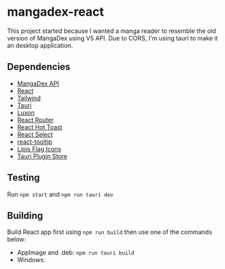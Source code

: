 # mangadex-react

This project started because I wanted a manga reader to resemble the old version of MangaDex using V5 API. 
Due to CORS, I'm using tauri to make it an desktop application. 

## Dependencies

* [MangaDex API](https://api.mangadex.org/swagger.html)
* [React](https://github.com/facebook/react)
* [Tailwind](https://github.com/tailwindlabs/tailwindcss)
* [Tauri](https://github.com/tauri-apps/tauri)
* [Luxon](https://github.com/moment/luxon)
* [React Router](https://github.com/ReactTraining/react-router)
* [React Hot Toast](https://github.com/timolins/react-hot-toast)
* [React Select](https://github.com/jedwatson/react-select)
* [react-tooltip](https://github.com/wwayne/react-tooltip)
* [Lipis Flag Icons](https://github.com/lipis/flag-icon-css)
* [Tauri Plugin Store](https://github.com/tauri-apps/tauri-plugin-store)

## Testing

Run ```npm start``` and ```npm run tauri dev``` 
## Building

Build React app first using ```npm run build``` then use one of the commands below:

* AppImage and .deb: ```npm run tauri build```
* Windows: 
